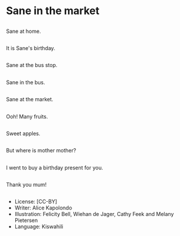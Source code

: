 # Sane in the market

##
Sane at home.

##
It is Sane's birthday.

##
Sane at the bus stop.

##
Sane in the bus.

##
Sane at the market.

##
Ooh! Many fruits.

##
Sweet apples.

##
But where is mother
mother?

##
I went to buy a birthday
present for you.

##
Thank you mum!

##
* License: [CC-BY]
* Writer: Alice Kapolondo
* Illustration: Felicity Bell, Wiehan de Jager, Cathy Feek
and Melany Pietersen
* Language: Kiswahili
